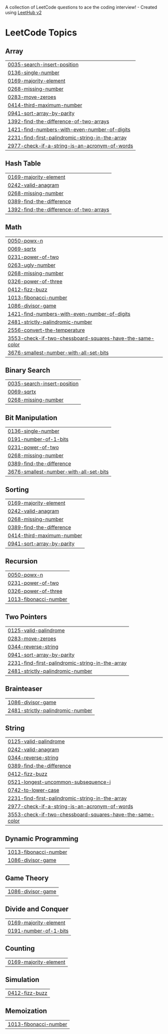 A collection of LeetCode questions to ace the coding interview! - Created using [LeetHub v2](https://github.com/arunbhardwaj/LeetHub-2.0)
<!---LeetCode Topics Start-->
# LeetCode Topics
## Array
|  |
| ------- |
| [0035-search-insert-position](https://github.com/ajithvraj/LeetCode/tree/master/0035-search-insert-position) |
| [0136-single-number](https://github.com/ajithvraj/LeetCode/tree/master/0136-single-number) |
| [0169-majority-element](https://github.com/ajithvraj/LeetCode/tree/master/0169-majority-element) |
| [0268-missing-number](https://github.com/ajithvraj/LeetCode/tree/master/0268-missing-number) |
| [0283-move-zeroes](https://github.com/ajithvraj/LeetCode/tree/master/0283-move-zeroes) |
| [0414-third-maximum-number](https://github.com/ajithvraj/LeetCode/tree/master/0414-third-maximum-number) |
| [0941-sort-array-by-parity](https://github.com/ajithvraj/LeetCode/tree/master/0941-sort-array-by-parity) |
| [1392-find-the-difference-of-two-arrays](https://github.com/ajithvraj/LeetCode/tree/master/1392-find-the-difference-of-two-arrays) |
| [1421-find-numbers-with-even-number-of-digits](https://github.com/ajithvraj/LeetCode/tree/master/1421-find-numbers-with-even-number-of-digits) |
| [2231-find-first-palindromic-string-in-the-array](https://github.com/ajithvraj/LeetCode/tree/master/2231-find-first-palindromic-string-in-the-array) |
| [2977-check-if-a-string-is-an-acronym-of-words](https://github.com/ajithvraj/LeetCode/tree/master/2977-check-if-a-string-is-an-acronym-of-words) |
## Hash Table
|  |
| ------- |
| [0169-majority-element](https://github.com/ajithvraj/LeetCode/tree/master/0169-majority-element) |
| [0242-valid-anagram](https://github.com/ajithvraj/LeetCode/tree/master/0242-valid-anagram) |
| [0268-missing-number](https://github.com/ajithvraj/LeetCode/tree/master/0268-missing-number) |
| [0389-find-the-difference](https://github.com/ajithvraj/LeetCode/tree/master/0389-find-the-difference) |
| [1392-find-the-difference-of-two-arrays](https://github.com/ajithvraj/LeetCode/tree/master/1392-find-the-difference-of-two-arrays) |
## Math
|  |
| ------- |
| [0050-powx-n](https://github.com/ajithvraj/LeetCode/tree/master/0050-powx-n) |
| [0069-sqrtx](https://github.com/ajithvraj/LeetCode/tree/master/0069-sqrtx) |
| [0231-power-of-two](https://github.com/ajithvraj/LeetCode/tree/master/0231-power-of-two) |
| [0263-ugly-number](https://github.com/ajithvraj/LeetCode/tree/master/0263-ugly-number) |
| [0268-missing-number](https://github.com/ajithvraj/LeetCode/tree/master/0268-missing-number) |
| [0326-power-of-three](https://github.com/ajithvraj/LeetCode/tree/master/0326-power-of-three) |
| [0412-fizz-buzz](https://github.com/ajithvraj/LeetCode/tree/master/0412-fizz-buzz) |
| [1013-fibonacci-number](https://github.com/ajithvraj/LeetCode/tree/master/1013-fibonacci-number) |
| [1086-divisor-game](https://github.com/ajithvraj/LeetCode/tree/master/1086-divisor-game) |
| [1421-find-numbers-with-even-number-of-digits](https://github.com/ajithvraj/LeetCode/tree/master/1421-find-numbers-with-even-number-of-digits) |
| [2481-strictly-palindromic-number](https://github.com/ajithvraj/LeetCode/tree/master/2481-strictly-palindromic-number) |
| [2556-convert-the-temperature](https://github.com/ajithvraj/LeetCode/tree/master/2556-convert-the-temperature) |
| [3553-check-if-two-chessboard-squares-have-the-same-color](https://github.com/ajithvraj/LeetCode/tree/master/3553-check-if-two-chessboard-squares-have-the-same-color) |
| [3676-smallest-number-with-all-set-bits](https://github.com/ajithvraj/LeetCode/tree/master/3676-smallest-number-with-all-set-bits) |
## Binary Search
|  |
| ------- |
| [0035-search-insert-position](https://github.com/ajithvraj/LeetCode/tree/master/0035-search-insert-position) |
| [0069-sqrtx](https://github.com/ajithvraj/LeetCode/tree/master/0069-sqrtx) |
| [0268-missing-number](https://github.com/ajithvraj/LeetCode/tree/master/0268-missing-number) |
## Bit Manipulation
|  |
| ------- |
| [0136-single-number](https://github.com/ajithvraj/LeetCode/tree/master/0136-single-number) |
| [0191-number-of-1-bits](https://github.com/ajithvraj/LeetCode/tree/master/0191-number-of-1-bits) |
| [0231-power-of-two](https://github.com/ajithvraj/LeetCode/tree/master/0231-power-of-two) |
| [0268-missing-number](https://github.com/ajithvraj/LeetCode/tree/master/0268-missing-number) |
| [0389-find-the-difference](https://github.com/ajithvraj/LeetCode/tree/master/0389-find-the-difference) |
| [3676-smallest-number-with-all-set-bits](https://github.com/ajithvraj/LeetCode/tree/master/3676-smallest-number-with-all-set-bits) |
## Sorting
|  |
| ------- |
| [0169-majority-element](https://github.com/ajithvraj/LeetCode/tree/master/0169-majority-element) |
| [0242-valid-anagram](https://github.com/ajithvraj/LeetCode/tree/master/0242-valid-anagram) |
| [0268-missing-number](https://github.com/ajithvraj/LeetCode/tree/master/0268-missing-number) |
| [0389-find-the-difference](https://github.com/ajithvraj/LeetCode/tree/master/0389-find-the-difference) |
| [0414-third-maximum-number](https://github.com/ajithvraj/LeetCode/tree/master/0414-third-maximum-number) |
| [0941-sort-array-by-parity](https://github.com/ajithvraj/LeetCode/tree/master/0941-sort-array-by-parity) |
## Recursion
|  |
| ------- |
| [0050-powx-n](https://github.com/ajithvraj/LeetCode/tree/master/0050-powx-n) |
| [0231-power-of-two](https://github.com/ajithvraj/LeetCode/tree/master/0231-power-of-two) |
| [0326-power-of-three](https://github.com/ajithvraj/LeetCode/tree/master/0326-power-of-three) |
| [1013-fibonacci-number](https://github.com/ajithvraj/LeetCode/tree/master/1013-fibonacci-number) |
## Two Pointers
|  |
| ------- |
| [0125-valid-palindrome](https://github.com/ajithvraj/LeetCode/tree/master/0125-valid-palindrome) |
| [0283-move-zeroes](https://github.com/ajithvraj/LeetCode/tree/master/0283-move-zeroes) |
| [0344-reverse-string](https://github.com/ajithvraj/LeetCode/tree/master/0344-reverse-string) |
| [0941-sort-array-by-parity](https://github.com/ajithvraj/LeetCode/tree/master/0941-sort-array-by-parity) |
| [2231-find-first-palindromic-string-in-the-array](https://github.com/ajithvraj/LeetCode/tree/master/2231-find-first-palindromic-string-in-the-array) |
| [2481-strictly-palindromic-number](https://github.com/ajithvraj/LeetCode/tree/master/2481-strictly-palindromic-number) |
## Brainteaser
|  |
| ------- |
| [1086-divisor-game](https://github.com/ajithvraj/LeetCode/tree/master/1086-divisor-game) |
| [2481-strictly-palindromic-number](https://github.com/ajithvraj/LeetCode/tree/master/2481-strictly-palindromic-number) |
## String
|  |
| ------- |
| [0125-valid-palindrome](https://github.com/ajithvraj/LeetCode/tree/master/0125-valid-palindrome) |
| [0242-valid-anagram](https://github.com/ajithvraj/LeetCode/tree/master/0242-valid-anagram) |
| [0344-reverse-string](https://github.com/ajithvraj/LeetCode/tree/master/0344-reverse-string) |
| [0389-find-the-difference](https://github.com/ajithvraj/LeetCode/tree/master/0389-find-the-difference) |
| [0412-fizz-buzz](https://github.com/ajithvraj/LeetCode/tree/master/0412-fizz-buzz) |
| [0521-longest-uncommon-subsequence-i](https://github.com/ajithvraj/LeetCode/tree/master/0521-longest-uncommon-subsequence-i) |
| [0742-to-lower-case](https://github.com/ajithvraj/LeetCode/tree/master/0742-to-lower-case) |
| [2231-find-first-palindromic-string-in-the-array](https://github.com/ajithvraj/LeetCode/tree/master/2231-find-first-palindromic-string-in-the-array) |
| [2977-check-if-a-string-is-an-acronym-of-words](https://github.com/ajithvraj/LeetCode/tree/master/2977-check-if-a-string-is-an-acronym-of-words) |
| [3553-check-if-two-chessboard-squares-have-the-same-color](https://github.com/ajithvraj/LeetCode/tree/master/3553-check-if-two-chessboard-squares-have-the-same-color) |
## Dynamic Programming
|  |
| ------- |
| [1013-fibonacci-number](https://github.com/ajithvraj/LeetCode/tree/master/1013-fibonacci-number) |
| [1086-divisor-game](https://github.com/ajithvraj/LeetCode/tree/master/1086-divisor-game) |
## Game Theory
|  |
| ------- |
| [1086-divisor-game](https://github.com/ajithvraj/LeetCode/tree/master/1086-divisor-game) |
## Divide and Conquer
|  |
| ------- |
| [0169-majority-element](https://github.com/ajithvraj/LeetCode/tree/master/0169-majority-element) |
| [0191-number-of-1-bits](https://github.com/ajithvraj/LeetCode/tree/master/0191-number-of-1-bits) |
## Counting
|  |
| ------- |
| [0169-majority-element](https://github.com/ajithvraj/LeetCode/tree/master/0169-majority-element) |
## Simulation
|  |
| ------- |
| [0412-fizz-buzz](https://github.com/ajithvraj/LeetCode/tree/master/0412-fizz-buzz) |
## Memoization
|  |
| ------- |
| [1013-fibonacci-number](https://github.com/ajithvraj/LeetCode/tree/master/1013-fibonacci-number) |
<!---LeetCode Topics End-->